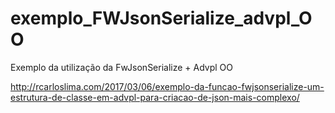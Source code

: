 # exemplo_FWJsonSerialize_advpl_OO

Exemplo da utilização da FwJsonSerialize + Advpl OO

http://rcarloslima.com/2017/03/06/exemplo-da-funcao-fwjsonserialize-um-estrutura-de-classe-em-advpl-para-criacao-de-json-mais-complexo/
